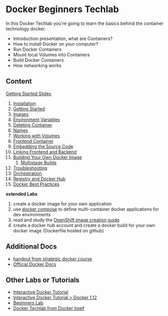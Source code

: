 # Docker Beginners Techlab

In this Docker Techlab you're going to learn the basics behind the container technology docker.

* Introduction presentation, what are Containers?
* How to install Docker on your computer?
* Run Docker Containers
* Mount local Volumes into Containers
* Build Docker Containers
* How networking works

## Content

[Getting Started Slides](presentation/Docker_Techlab_2.0.odp)

1. [Installation](labs/01_installation.md)
1. [Getting Started](labs/02_hello_world.md)
1. [Images](labs/03_images.md)
1. [Environment Variables](labs/04_environment_daemons.md)
1. [Deleting Container](labs/05_deleting_container.md)
1. [Names](labs/06_names.md)
1. [Working with Volumes](labs/07_volumes.md)
1. [Frontend Container](labs/08_frontend_containers.md)
1. [Embedding the Source Code](labs/09_dev_port.md)
1. [Linking Frontend and Backend](labs/10_frontend_backend.md)
1. [Building Your Own Docker Image](labs/11_build_image.md)
    1. [Multistage Builds](labs/11_1_multistage_build.md)
1. [Troubleshooting](labs/12_troubleshooting.md)
1. [Orchestration](labs/13_compose.md)
1. [Registry and Docker Hub](labs/14_dockerhub.md)
1. [Docker Best Practices](labs/15_bestpractices.md)


**extended Labs**

1. create a docker image for your own application
1. use [docker compose](https://docs.docker.com/compose/) to define multi-container docker applications for dev environments
1. read and study the [OpenShift image creation guide](https://docs.openshift.com/container-platform/3.6/creating_images/guidelines.html)
1. create a docker hub account and create a docker build for your own docker image (Dockerfile hosted on github)



## Additional Docs

* [handout from strategic docker course](https://files.puzzle.ch/index.php/apps/files/?dir=/swe/P24_Personalentwicklung/Kurs_und_Veranstaltungsunterlagen/Docker-Schulung%202016&fileid=567212)
* [Official Docker Docs](https://docs.docker.com)


## Other Labs or Tutorials

* [Interactive Docker Tutorial](https://www.katacoda.com/courses/docker)
* [Interactive Docker Tutorial > Docker 1.12](http://training.play-with-docker.com)
* [Beginners Lab](https://github.com/alexellis/HandsOnDocker/blob/master/Labs.md)
* [Docker Techlab from Docker itself](https://github.com/docker/labs/blob/master/beginner/readme.md)
